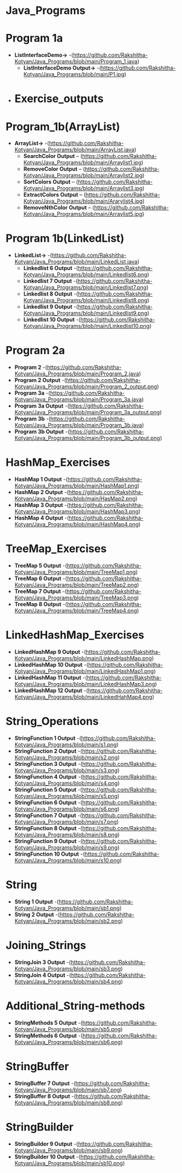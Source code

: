 # Java_Programs
# Program 1a
- **ListInterfaceDemo->** -(https://github.com/Rakshitha-Kotyan/Java_Programs/blob/main/Program_1.java)
  - **ListInterfaceDemo Output->** -(https://github.com/Rakshitha-Kotyan/Java_Programs/blob/main/P1.jpg)
- # Exercise_outputs
# Program_1b(ArrayList)
- **ArrayList->** -(https://github.com/Rakshitha-Kotyan/Java_Programs/blob/main/ArrayList.java)
  - **SearchColor Output** – (https://github.com/Rakshitha-Kotyan/Java_Programs/blob/main/Arraylist1.jpg) 
  - **RemoveColor Output** – (https://github.com/Rakshitha-Kotyan/Java_Programs/blob/main/Arraylist2.jpg) 
  - **SortColors Output** – (https://github.com/Rakshitha-Kotyan/Java_Programs/blob/main/Arraylist3.jpg)  
  - **ExtractColors Output** – (https://github.com/Rakshitha-Kotyan/Java_Programs/blob/main/Ararylist4.jpg)
  - **RemoveNthColor Output** – (https://github.com/Rakshitha-Kotyan/Java_Programs/blob/main/Arraylist5.jpg)
# Program 1b(LinkedList)
- **LinkedList->** -(https://github.com/Rakshitha-Kotyan/Java_Programs/blob/main/LinkedList.java)
  - **Linkedlist 6 Output** -(https://github.com/Rakshitha-Kotyan/Java_Programs/blob/main/Linkedlist6.png)
  - **Linkedlist 7 Output** -(https://github.com/Rakshitha-Kotyan/Java_Programs/blob/main/Linkedlist7.png)
  - **Linkedlist 8 Output** -(https://github.com/Rakshitha-Kotyan/Java_Programs/blob/main/Linkedlist8.png)
  - **Linkedlist 9 Output** -(https://github.com/Rakshitha-Kotyan/Java_Programs/blob/main/Linkedlist9.png)
  - **Linkedlist 10 Output** -(https://github.com/Rakshitha-Kotyan/Java_Programs/blob/main/Linkedlist10.png)
# Program 2a
- **Program 2** -(https://github.com/Rakshitha-Kotyan/Java_Programs/blob/main/Program_2.java)
- **Program 2 Output** -(https://github.com/Rakshitha-Kotyan/Java_Programs/blob/main/Program_2_output.png)
- **Program 3a** -(https://github.com/Rakshitha-Kotyan/Java_Programs/blob/main/Program_3a.java)
- **Program 3a Output** -(https://github.com/Rakshitha-Kotyan/Java_Programs/blob/main/Program_3a_output.png)
- **Program 3b** -(https://github.com/Rakshitha-Kotyan/Java_Programs/blob/main/Program_3b.java)
- **Program 3b Output** -(https://github.com/Rakshitha-Kotyan/Java_Programs/blob/main/Program_3b_output.png)

# HashMap_Exercises
- **HashMap 1 Output** -(https://github.com/Rakshitha-Kotyan/Java_Programs/blob/main/HashMap1.png)
- **HashMap 2 Output** -(https://github.com/Rakshitha-Kotyan/Java_Programs/blob/main/HasMap2.png)
- **HashMap 3 Output** -(https://github.com/Rakshitha-Kotyan/Java_Programs/blob/main/HashMap3.png)
- **HashMap 4 Output** -(https://github.com/Rakshitha-Kotyan/Java_Programs/blob/main/HashMap4.png)
# TreeMap_Exercises
- **TreeMap 5 Output** -(https://github.com/Rakshitha-Kotyan/Java_Programs/blob/main/TreeMap1.png)
- **TreeMap 6 Output** -(https://github.com/Rakshitha-Kotyan/Java_Programs/blob/main/TreeMap2.png)
- **TreeMap 7 Output** -(https://github.com/Rakshitha-Kotyan/Java_Programs/blob/main/TreeMap3.png)
- **TreeMap 8 Output** -(https://github.com/Rakshitha-Kotyan/Java_Programs/blob/main/TreeMap4.png)
# LinkedHashMap_Exercises
- **LinkedHashMap 9 Output** -(https://github.com/Rakshitha-Kotyan/Java_Programs/blob/main/LinkedHashMap.png)
- **LinkedHashMap 10 Output** -(https://github.com/Rakshitha-Kotyan/Java_Programs/blob/main/LinkedHashMap1.png)
- **LinkedHashMap 11 Output** -(https://github.com/Rakshitha-Kotyan/Java_Programs/blob/main/LinkedHashMap3.png)
- **LinkedHashMap 12 Output** -(https://github.com/Rakshitha-Kotyan/Java_Programs/blob/main/LinkedHahMap4.png)
# String_Operations
- **StringFunction 1 Output** -(https://github.com/Rakshitha-Kotyan/Java_Programs/blob/main/s1.png)
- **StringFunction 2 Output** -(https://github.com/Rakshitha-Kotyan/Java_Programs/blob/main/s2.png)
- **StringFunction 3 Output** -(https://github.com/Rakshitha-Kotyan/Java_Programs/blob/main/s3.png)
- **StringFunction 4 Output** -(https://github.com/Rakshitha-Kotyan/Java_Programs/blob/main/s4.png)
- **StringFunction 5 Output** -(https://github.com/Rakshitha-Kotyan/Java_Programs/blob/main/s5.png)
- **StringFunction 6 Output** -(https://github.com/Rakshitha-Kotyan/Java_Programs/blob/main/s6.png)
- **StringFunction 7 Output** -(https://github.com/Rakshitha-Kotyan/Java_Programs/blob/main/s7.png)
- **StringFunction 8 Output** -(https://github.com/Rakshitha-Kotyan/Java_Programs/blob/main/s8.png)
- **StringFunction 9 Output** -(https://github.com/Rakshitha-Kotyan/Java_Programs/blob/main/s9.png)
- **StringFunction 10 Output** -(https://github.com/Rakshitha-Kotyan/Java_Programs/blob/main/s10.png)
# String
- **String 1 Output** -(https://github.com/Rakshitha-Kotyan/Java_Programs/blob/main/sb1.png)
- **String 2 Output** -(https://github.com/Rakshitha-Kotyan/Java_Programs/blob/main/sb2.png)
# Joining_Strings
- **StringJoin 3 Output** -(https://github.com/Rakshitha-Kotyan/Java_Programs/blob/main/sb3.png)
- **StringJoin 4 Output** -(https://github.com/Rakshitha-Kotyan/Java_Programs/blob/main/sb4.png)
# Additional_String-methods
- **StringMethods 5 Output** -(https://github.com/Rakshitha-Kotyan/Java_Programs/blob/main/sb5.png)
- **StringMethods 6 Output** -(https://github.com/Rakshitha-Kotyan/Java_Programs/blob/main/sb6.png)
# StringBuffer
- **StringBuffer 7 Output** -(https://github.com/Rakshitha-Kotyan/Java_Programs/blob/main/sb7.png)
- **StringBuffer 8 Output** -(https://github.com/Rakshitha-Kotyan/Java_Programs/blob/main/sb8.png)
# StringBuilder
- **StringBuilder 9 Output** -(https://github.com/Rakshitha-Kotyan/Java_Programs/blob/main/sb9.png)
- **StringBuilder 10 Output** -(https://github.com/Rakshitha-Kotyan/Java_Programs/blob/main/sb10.png)
